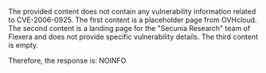 The provided content does not contain any vulnerability information related to CVE-2006-0925. The first content is a placeholder page from OVHcloud. The second content is a landing page for the "Secunia Research" team of Flexera and does not provide specific vulnerability details. The third content is empty.

Therefore, the response is:
NOINFO
